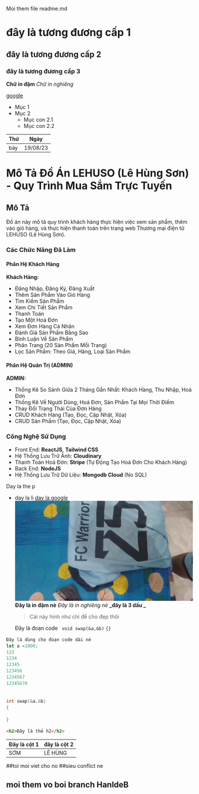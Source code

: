 Moi them file readme.md

# đây là tương đương cấp 1

## đây là tương đương cấp 2

### đây là tương đương cấp 3

**Chữ in đậm**
_Chữ in nghiêng_

[google](https://www.google.com/)

- Mục 1
- Mục 2
  - Mục con 2.1
  - Mục con 2.2

| Thứ | Ngày     |
| --- | -------- |
| bảy | 19/08/23 |

# Mô Tả Đồ Án LEHUSO (Lê Hùng Sơn) - Quy Trình Mua Sắm Trực Tuyến

## Mô Tả

Đồ án này mô tả quy trình khách hàng thực hiện việc xem sản phẩm, thêm vào giỏ hàng, và thực hiện thanh toán trên trang web Thương mại điện tử LEHUSO (Lê Hùng Sơn).

### Các Chức Năng Đã Làm

#### Phân Hệ Khách Hàng

**Khách Hàng:**

- Đăng Nhập, Đăng Ký, Đăng Xuất
- Thêm Sản Phẩm Vào Giỏ Hàng
- Tìm Kiếm Sản Phẩm
- Xem Chi Tiết Sản Phẩm
- Thanh Toán
- Tạo Một Hoá Đơn
- Xem Đơn Hàng Cá Nhân
- Đánh Giá Sản Phẩm Bằng Sao
- Bình Luận Về Sản Phẩm
- Phân Trang (20 Sản Phẩm Mỗi Trang)
- Lọc Sản Phẩm: Theo Giá, Hãng, Loại Sản Phẩm

#### Phân Hệ Quản Trị (ADMIN)

**ADMIN:**

- Thống Kê So Sánh Giữa 2 Tháng Gần Nhất: Khách Hàng, Thu Nhập, Hoá Đơn
- Thống Kê Về Người Dùng, Hoá Đơn, Sản Phẩm Tại Mọi Thời Điểm
- Thay Đổi Trạng Thái Của Đơn Hàng
- CRUD Khách Hàng (Tạo, Đọc, Cập Nhật, Xóa)
- CRUD Sản Phẩm (Tạo, Đọc, Cập Nhật, Xóa)

### Công Nghệ Sử Dụng

- Front End: **ReactJS**, **Tailwind CSS**
- Hệ Thống Lưu Trữ Ảnh: **Cloudinary**
- Thanh Toán Hoá Đơn: **Stripe** (Tự Động Tạo Hoá Đơn Cho Khách Hàng)
- Back End: **NodeJS**
- Hệ Thống Lưu Trữ Dữ Liệu: **Mongodb Cloud** (No SQL)

Day la the p

- day la li
  [day la google](https://google.com)
  ![Day la hinh anh](./image/WIN_20230119_23_07_29_Pro.jpg)
  **Đây là in đậm nè**
  _Đây là in nghiêng nè_
  **_đây là 3 dấu _**

  > Cái này hình như chỉ để cho đẹp thôi

  Đây là đoạn code ` void swap(&a,&b)`
  `{}`

```js
Đây là dùng cho đoạn code dài nè
let a =1000;
123
1234
12345
123456
1234567
12345678
```

```cpp

int swap(&a,&b)
{

}
```

```html
<h2>Đây là thẻ h2</h2>
```

| Đây là cột 1 | đây là cột 2 |
| ------------ | ------------ |
| SƠM          | LÊ HÙNG      |

##toi moi viet cho no
##sieu conflict ne

## moi them vo boi branch HanldeB
